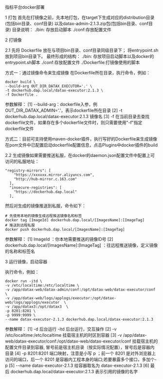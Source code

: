 指标平台docker部署

1 打包
首先在打镜像之前，先本地打包，在target下生成对应的distribution目录(包括bin目录、conf目录)
以及datax-admin-2.1.3.zip包(包括bin目录、conf目录)
目录说明：
./bin: 存放启动脚本
./conf:存放配置文件

2 打镜像

2.1 先将 Dockerfile 放在与项目bin目录、conf目录同级目录下；
将entrypoint.sh放到项目bin目录下。
最终形成的结构：
./bin: 存放项目启动脚本以及docker的entrypoint.sh脚本
./conf:存放配置文件
./Dockerfile:打镜像使用的脚本

方式一：通过镜像命令来生成镜像
在Dockerfile所在目录，执行命令，例如：

```
docker build \
--build-arg OUT_DIR_DATAX_EXECUTOR='.' \
-t dockerhub.dap.local/datax-executor:2.1.3 \
-f Dockerfile .
```
参数解释：
[1] --build-arg：dockerfile入参，例 OUT_DIR_DATAX_ADMIN='.'，表示dockerfile所在目录
[2] -t dockerhub.dap.local/datax-executor:2.1.3 镜像名
[3] -f 在当前目录去查找dockerfile文件，如果存在多个dockerfile文件时，则只需要使用"-f"指定dockerfile文件

方式二：目前可支持使用maven-docker插件，执行写好的Dockerfile来生成镜像
在pom文件中已配置启动dockerfile配置信息，点击Plugins中docker插件的build

2.2 生成镜像如果需要推送私服，在docker的daemon.json配置文件中配置上可访问的私服地址：
```
"registry-mirrors": [
    "https://xxxxxx.mirror.aliyuncs.com",
    "http://hub-mirror.c.163.com"
  ],
  "insecure-registries": [
    "https://dockerhub.dap.local"
  ],
```
然后对生成的镜像推送到私服，命令如下：
```
# 先使用本地的镜像生成远程推送镜像名和标签
docker tag [ImageId] dockerhub.dap.local/[ImagesName]:[ImageTag]
# 推送到远程私服
docker push dockerhub.dap.local/[ImagesName]:[ImageTag]
```
参数解释：
[1] ImageId ：你本地需要推送的镜像ID号
[2] dockerhub.dap.local/[ImagesName]:[ImageTag] ：往远程推送镜像，定义镜像的名称和标签名

3 运行镜像，启动容器

执行命令，例如：
```
docker run -itd \
-v /etc/localtime:/etc/localtime \
-v /app/datax-web/datax-admin/conf:/opt/datax-web/datax-executor/conf \
-v /app/datax-web/logs/applogs/executor:/opt/datax-web/logs/applogs/executor  \
-v /app/datax3:/opt/datax3  \
-p 8201:8201 \
-p 9999:9999 \
--name datax-executor-2.1.3 dockerhub.dap.local/datax-executor:2.1.3 
```
参数解释：
[1] -d 后台运行
    -itd 后台运行，交互操作
[2] -v /etc/localtime:/etc/localtime 挂载宿主机的时区到容器
[3] -v /app/datax-web/datax-executor/conf:/opt/datax-web/datax-executor/conf 挂载宿主机的配置文件目录到容器, 冒号前是宿主机目录（按实际情况配置），冒号后是容器内目录
[4] -p 8201:8201 端口映射，注意是小写 p ；前一个 8201 是对外浏览器上访问的端口，后一个 8201 是容器内工程本身的端口;若要暴露多个接口，多加个-p
[5] --name datax-executor-2.1.3 给容器取名为 datax-executor-2.1.3
[6] 最后 dockerhub.dap.local/datax-executor:2.1.3  表示引用的镜像的名字

